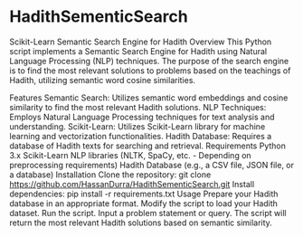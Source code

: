 # HadithSementicSearch
Scikit-Learn Semantic Search Engine for Hadith
Overview
This Python script implements a Semantic Search Engine for Hadith using Natural Language Processing (NLP) techniques. The purpose of the search engine is to find the most relevant solutions to problems based on the teachings of Hadith, utilizing semantic word cosine similarities.

Features
Semantic Search: Utilizes semantic word embeddings and cosine similarity to find the most relevant Hadith solutions.
NLP Techniques: Employs Natural Language Processing techniques for text analysis and understanding.
Scikit-Learn: Utilizes Scikit-Learn library for machine learning and vectorization functionalities.
Hadith Database: Requires a database of Hadith texts for searching and retrieval.
Requirements
Python 3.x
Scikit-Learn
NLP libraries (NLTK, SpaCy, etc. - Depending on preprocessing requirements)
Hadith Database (e.g., a CSV file, JSON file, or a database)
Installation
Clone the repository: git clone https://github.com/HassanDurra/HadithSementicSearch.git
Install dependencies: pip install -r requirements.txt
Usage
Prepare your Hadith database in an appropriate format.
Modify the script to load your Hadith dataset.
Run the script.
Input a problem statement or query.
The script will return the most relevant Hadith solutions based on semantic similarity.
